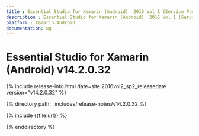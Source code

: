 ```yaml
---
title : Essential Studio for Xamarin (Android)  2016 Vol 1 (Service Pack 1)Release Notes
description : Essential Studio for Xamarin (Android)  2016 Vol 1 (Service Pack 1)Release Notes
platform : Xamarin.Android
documentation: ug
---
```


# Essential Studio for Xamarin (Android) v14.2.0.32

{% include release-info.html date=site.2016vol2_sp2_releasedate version="v14.2.0.32" %} 

{% directory path: _includes/release-notes/v14.2.0.32 %}

{% include {{file.url}} %}

{% enddirectory %}